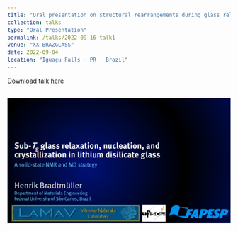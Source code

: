 ```yaml
---
title: "Oral presentation on structural rearrangements during glass relaxation, nucleation, and crystallization"
collection: talks
type: "Oral Presentation"
permalink: /talks/2022-09-16-talk1
venue: "XX BRAZGLASS"
date: 2022-09-04
location: "Iguaçu Falls - PR - Brazil"
---
```


[Download talk here](http://hbrmn.github.io/files/talk1.pdf)

<br/><img src='/images/talk1_preview.png'>

